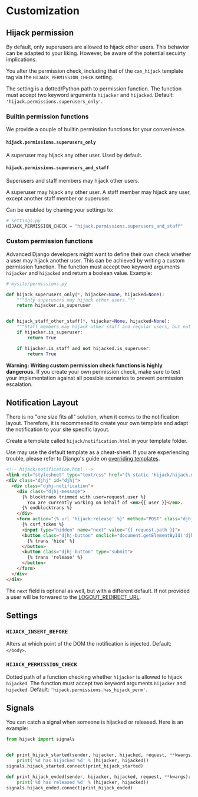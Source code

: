 # Customization

## Hijack permission

By default, only superusers are allowed to hijack other users. This behavior
can be adapted to your liking. However, be aware of the potential secuirty implications.

You alter the permission check, including that of the `can_hijack` template tag via the
`HIJACK_PERMISSION_CHECK` setting.

The setting is a dotted/Python path to permission function.
The function must accept two keyword arguments `hijacker` and `hijacked`.
Default: `'hijack.permissions.superusers_only'`.

### Builtin permission functions

We provide a couple of builtin permission functions for your convenience.

#### `hijack.permissions.superusers_only`

A superuser may hijack any other user.
Used by default.

#### `hijack.permissions.superusers_and_staff`

Superusers and staff members may hijack other users.

A superuser may hijack any other user.
A staff member may hijack any user, except another staff member or superuser.

Can be enabled by chaning your settings to:

```python
# settings.py
HIJACK_PERMISSION_CHECK = "hijack.permissions.superusers_and_staff"
```

### Custom permission functions

Advanced Django developers might want to define their own check whether a user may
hijack another user. This can be achieved by writing a custom permission function.
The function must accept two keyword arguments `hijacker` and `hijacked` and return
a boolean value. Example:

```python
# mysite/permissions.py

def hijack_superusers_only(*, hijacker=None, hijacked=None):
    """Only superusers may hijack other users."""
    return hijacker.is_superuser


def hijack_staff_other_staff(*, hijacker=None, hijacked=None):
    """Staff members may hijack other staff and regular users, but not superusers."""
    if hijacker.is_superuser:
        return True

    if hijacker.is_staff and not hijacked.is_superuser:
        return True
```

**Warning: Writing custom permission check functions is highly dangerous.**
If you create your own permission check, make sure to test your implementation against
all possible scenarios to prevent permission escalation.

## Notification Layout

There is no "one size fits all" solution, when it comes to the notification layout.
Therefore, it is recommened to create your own template and adapt the notification
to your site specific layout.

Create a template called `hijack/notification.html` in your template folder.

Use may use the default template as a cheat-sheet. If you are experiencing trouble,
please refer to Django's guide on [overriding templates][overriding-templates].

```html
<!-- hijack/notification.html -->
<link rel="stylesheet" type="text/css" href="{% static 'hijack/hijack.min.css' %}" media="screen">
<div class="djhj" id="djhj">
  <div class="djhj-notification">
    <div class="djhj-message">
      {% blocktrans trimmed with user=request.user %}
        You are currently working on behalf of <em>{{ user }}</em>.
      {% endblocktrans %}
    </div>
    <form action="{% url 'hijack:release' %}" method="POST" class="djhj-actions">
      {% csrf_token %}
      <input type="hidden" name="next" value="{{ request.path }}">
      <button class="djhj-button" onclick="document.getElementById('djhj').style.display = 'none';" type="button">
        {% trans 'hide' %}
      </button>
      <button class="djhj-button" type="submit">
        {% trans 'release' %}
      </button>
    </form>
  </div>
</div>

```

The `next` field is optional as well, but with a different default. If not provided
a user will be forwared to the [LOGOUT_REDIRECT_URL][LOGOUT_REDIRECT_URL].

[overriding-templates]: https://docs.djangoproject.com/en/3.1/howto/overriding-templates/
[LOGOUT_REDIRECT_URL]: https://docs.djangoproject.com/en/stable/ref/settings/#logout-redirect-url

## Settings

### `HIJACK_INSERT_BEFORE`

Alters at which point of the DOM the notification is injected.
Default: `</body>`.

### `HIJACK_PERMISSION_CHECK`
Dotted path of a function checking whether `hijacker` is allowed to hijack `hijacked`.
The function must accept two keyword arguments `hijacker` and `hijacked`.
Default: `'hijack.permissions.has_hijack_perm'`.

## Signals
You can catch a signal when someone is hijacked or released. Here is an example:

```python
from hijack import signals


def print_hijack_started(sender, hijacker, hijacked, request, **kwargs):
    print('%d has hijacked %d' % (hijacker, hijacked))
signals.hijack_started.connect(print_hijack_started)

def print_hijack_ended(sender, hijacker, hijacked, request, **kwargs):
    print('%d has released %d' % (hijacker, hijacked))
signals.hijack_ended.connect(print_hijack_ended)
```
